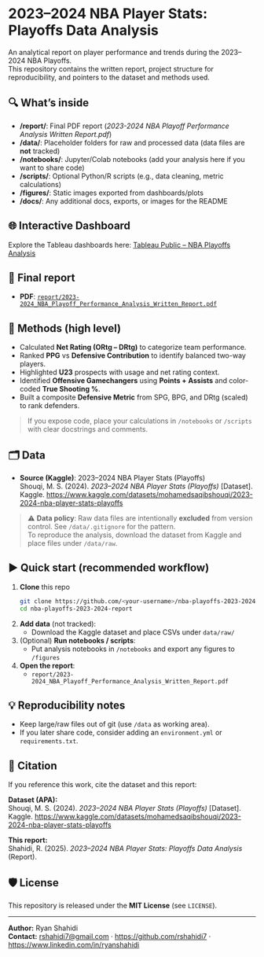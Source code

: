 # 2023–2024 NBA Player Stats: Playoffs Data Analysis

An analytical report on player performance and trends during the 2023–2024 NBA Playoffs.  
This repository contains the written report, project structure for reproducibility, and pointers to the dataset and methods used.

## 🔍 What’s inside
- **/report/**: Final PDF report (_2023-2024 NBA Playoff Performance Analysis Written Report.pdf_)
- **/data/**: Placeholder folders for raw and processed data (data files are **not** tracked)
- **/notebooks/**: Jupyter/Colab notebooks (add your analysis here if you want to share code)
- **/scripts/**: Optional Python/R scripts (e.g., data cleaning, metric calculations)
- **/figures/**: Static images exported from dashboards/plots
- **/docs/**: Any additional docs, exports, or images for the README

## 🌐 Interactive Dashboard
Explore the Tableau dashboards here: [Tableau Public – NBA Playoffs Analysis](https://public.tableau.com/views/NbaPlayoff2022-23Stats/Dashboard1?:language=en-US&:sid=&:redirect=auth&:display_count=n&:origin=viz_share_link)

## 📄 Final report
- **PDF**: [`report/2023-2024_NBA_Playoff_Performance_Analysis_Written_Report.pdf`](report/2023-2024_NBA_Playoff_Performance_Analysis_Written_Report.pdf)

## 🧰 Methods (high level)
- Calculated **Net Rating (ORtg – DRtg)** to categorize team performance.
- Ranked **PPG** vs **Defensive Contribution** to identify balanced two-way players.
- Highlighted **U23** prospects with usage and net rating context.
- Identified **Offensive Gamechangers** using **Points + Assists** and color-coded **True Shooting %**.
- Built a composite **Defensive Metric** from SPG, BPG, and DRtg (scaled) to rank defenders.

> If you expose code, place your calculations in `/notebooks` or `/scripts` with clear docstrings and comments.

## 🗂️ Data
- **Source (Kaggle)**: 2023–2024 NBA Player Stats (Playoffs)  
  Shouqi, M. S. (2024). *2023–2024 NBA Player Stats (Playoffs)* [Dataset]. Kaggle. https://www.kaggle.com/datasets/mohamedsaqibshouqi/2023-2024-nba-player-stats-playoffs

> ⚠️ **Data policy**: Raw data files are intentionally **excluded** from version control. See `/data/.gitignore` for the pattern.  
> To reproduce the analysis, download the dataset from Kaggle and place files under `/data/raw`.

## ▶️ Quick start (recommended workflow)
1. **Clone** this repo
   ```bash
   git clone https://github.com/<your-username>/nba-playoffs-2023-2024-report.git
   cd nba-playoffs-2023-2024-report
   ```
2. **Add data** (not tracked):
   - Download the Kaggle dataset and place CSVs under `data/raw/`
3. (Optional) **Run notebooks / scripts**:
   - Put analysis notebooks in `/notebooks` and export any figures to `/figures`
4. **Open the report**:
   - `report/2023-2024_NBA_Playoff_Performance_Analysis_Written_Report.pdf`

## 💡 Reproducibility notes
- Keep large/raw files out of git (use `/data` as working area).
- If you later share code, consider adding an `environment.yml` or `requirements.txt`.

## 📜 Citation
If you reference this work, cite the dataset and this report:

**Dataset (APA):**  
Shouqi, M. S. (2024). *2023–2024 NBA Player Stats (Playoffs)* [Dataset]. Kaggle. https://www.kaggle.com/datasets/mohamedsaqibshouqi/2023-2024-nba-player-stats-playoffs

**This report:**  
Shahidi, R. (2025). *2023–2024 NBA Player Stats: Playoffs Data Analysis* (Report).

## 🛡️ License
This repository is released under the **MIT License** (see `LICENSE`).

---

**Author:** Ryan Shahidi  
**Contact:** rshahidi7@gmail.com · https://github.com/rshahidi7 · https://www.linkedin.com/in/ryanshahidi
